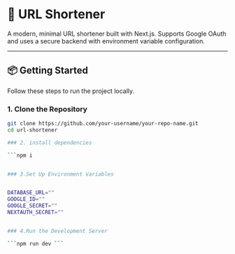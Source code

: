 # 🚀 URL Shortener

A modern, minimal URL shortener built with Next.js. Supports Google OAuth and uses a secure backend with environment variable configuration.

---

## 📦 Getting Started

Follow these steps to run the project locally.

### 1. Clone the Repository

```bash
git clone https://github.com/your-username/your-repo-name.git
cd url-shortener

### 2. install dependencies

```npm i


### 3.Set Up Environment Variables


DATABASE_URL=""
GOOGLE_ID=""
GOOGLE_SECRET=""
NEXTAUTH_SECRET=""


### 4.Run the Development Server

```npm run dev ```




